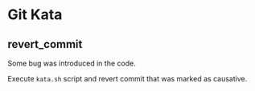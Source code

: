 # Git Kata

## revert_commit

Some bug was introduced in the code.

Execute `kata.sh` script and revert commit that was marked as causative.
